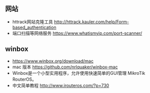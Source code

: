 ## 网站
- httrack网站克隆工具 http://httrack.kauler.com/help/Form-based_authentication
- 端口扫描等网络服务    https://www.whatismyip.com/port-scanner/


## winbox
- https://www.winbox.org/download/mac
- mac 版本 https://github.com/nrlquaker/winbox-mac
- Winbox是一个小型实用程序，允许使用快速简单的GUI管理 MikroTik RouterOS。
- 中文简单教程 http://www.irouteros.com/?p=730